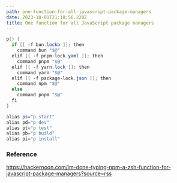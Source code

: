 ```yaml
---
path: one-function-for-all-javascript-package-managers
date: 2023-10-01T21:18:56.220Z
title: One function for all JavaScript package managers
---
```

```powershell
p() {
  if [[ -f bun.lockb ]]; then
    command bun "$@"
  elif [[ -f pnpm-lock.yaml ]]; then
    command pnpm "$@"
  elif [[ -f yarn.lock ]]; then
    command yarn "$@"
  elif [[ -f package-lock.json ]]; then
    command npm "$@"
  else
    command pnpm "$@"
  fi
}

alias ps="p start"
alias pd="p dev"
alias pt="p test"
alias pb="p build"
alias pi="p install"
```

### R﻿eference

<https://hackernoon.com/im-done-typing-npm-a-zsh-function-for-javascript-package-managers?source=rss>